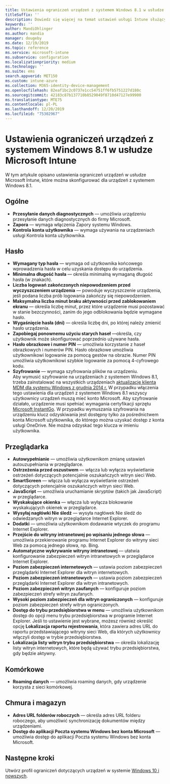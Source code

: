 ```yaml
---
title: Ustawienia ograniczeń urządzeń z systemem Windows 8.1 w usłudze Microsoft Intune — Azure | Microsoft Docs
titleSuffix: ''
description: Dowiedz się więcej na temat ustawień usługi Intune służących do kontrolowania ustawień i funkcji na urządzeniach z systemem Windows 8.1.
keywords: ''
author: MandiOhlinger
ms.author: mandia
manager: dougeby
ms.date: 12/19/2019
ms.topic: reference
ms.service: microsoft-intune
ms.subservice: configuration
ms.localizationpriority: medium
ms.technology: ''
ms.suite: ems
search.appverid: MET150
ms.custom: intune-azure
ms.collection: M365-identity-device-management
ms.openlocfilehash: 82eaf1bc2c0737e1cc54751ff6fb5751227d180c
ms.sourcegitcommit: 42183c87b137710b8529049f8710d47127e99900
ms.translationtype: MTE75
ms.contentlocale: pl-PL
ms.lasthandoff: 12/20/2019
ms.locfileid: "75302967"
---
```

# <a name="microsoft-intune-windows-81-device-restriction-settings"></a>Ustawienia ograniczeń urządzeń z systemem Windows 8.1 w usłudze Microsoft Intune

W tym artykule opisano ustawienia ograniczeń urządzeń w usłudze Microsoft Intune, które można skonfigurować dla urządzeń z systemem Windows 8.1.

## <a name="general"></a>Ogólne

- **Przesyłanie danych diagnostycznych** — umożliwia urządzeniu przesyłanie danych diagnostycznych do firmy Microsoft.
- **Zapora** — wymaga włączenia Zapory systemu Windows.
- **Kontrola konta użytkownika** — wymaga używania na urządzeniach usługi Kontrola konta użytkownika.

## <a name="password"></a>Hasło
- **Wymagany typ hasła** — wymaga od użytkownika końcowego wprowadzenia hasła w celu uzyskania dostępu do urządzenia.
- **Minimalna długość hasła** — określa minimalną wymaganą długość hasła (w znakach).
- **Liczba logowań zakończonych niepowodzeniem przed wyczyszczeniem urządzenia** — powoduje wyczyszczenie urządzenia, jeśli podana liczba prób logowania zakończy się niepowodzeniem.
- **Maksymalna liczba minut braku aktywności przed zablokowaniem ekranu** — określa liczbę minut, przez które urządzenie musi pozostawać w stanie bezczynności, zanim do jego odblokowania będzie wymagane hasło.
- **Wygaśnięcie hasła (dni)** — określa liczbę dni, po której należy zmienić hasło urządzenia.
- **Zapobiegaj ponownemu użyciu starych haseł** —określa, czy użytkownik może skonfigurować poprzednio używane hasła.
- **Hasło obrazkowe i numer PIN** — umożliwia korzystanie z haseł obrazkowych i numerów PIN. Hasło obrazkowe umożliwia użytkownikowi logowanie za pomocą gestów na obrazie. Numer PIN umożliwia użytkownikowi szybkie logowanie za pomocą 4-cyfrowego kodu.
- **Szyfrowanie** — wymaga szyfrowania plików na urządzeniu.<br>Aby wymusić szyfrowanie na urządzeniach z systemem Windows 8.1, trzeba zainstalować na wszystkich urządzeniach [aktualizację klienta MDM dla systemu Windows z grudnia 2014 r.](https://support.microsoft.com/kb/3013816)
W przypadku włączenia tego ustawienia dla urządzeń z systemem Windows 8.1 wszyscy użytkownicy urządzeń muszą mieć konto Microsoft.
Aby szyfrowanie działało, urządzenie musi spełniać wymagania certyfikacji sprzętu [Microsoft InstantGo](https://blogs.windows.com/windowsexperience/2014/06/19/instantgo-a-better-way-to-sleep/#IBHULcTfI4PokO8X.97).
W przypadku wymuszania szyfrowania na urządzeniu klucz odzyskiwania jest dostępny tylko za pośrednictwem konta Microsoft użytkownika, do którego można uzyskać dostęp z konta usługi OneDrive. Nie można odzyskać tego klucza w imieniu użytkownika. 

## <a name="browser"></a>Przeglądarka
- **Autowypełnianie** — umożliwia użytkownikom zmianę ustawień autouzupełniania w przeglądarce.
- **Ostrzeżenia przed oszustwem** — włącza lub wyłącza wyświetlanie ostrzeżeń dotyczących potencjalnie oszukańczych witryn sieci Web.
- **SmartScreen** — włącza lub wyłącza wyświetlanie ostrzeżeń dotyczących potencjalnie oszukańczych witryn sieci Web.
- **JavaScript** — umożliwia uruchamianie skryptów (takich jak JavaScript) w przeglądarce.
- **Wyskakujące okienka** — włącza lub wyłącza blokowanie wyskakujących okienek w przeglądarce.
- **Wysyłaj nagłówki Nie śledź** — wysyła nagłówek Nie śledź do odwiedzanych witryn w przeglądarce Internet Explorer.
- **Dodatki** — umożliwia użytkownikom dodawanie wtyczek do programu Internet Explorer.
- **Przejście do witryny intranetowej po wpisaniu jednego słowa** —umożliwia przekierowanie programu Internet Explorer do witryny sieci Web za pomocą jednego słowa, np. Bing.
- **Automatyczne wykrywanie witryny intranetowej** — ułatwia konfigurowanie zabezpieczeń witryn intranetowych w przeglądarce Internet Explorer.
- **Poziom zabezpieczeń internetowych** — ustawia poziom zabezpieczeń przeglądarki Internet Explorer dla witryn internetowych.
- **Poziom zabezpieczeń intranetowych** — ustawia poziom zabezpieczeń przeglądarki Internet Explorer dla witryn intranetowych.
- **Poziom zabezpieczeń witryn zaufanych** — konfiguruje poziom zabezpieczeń strefy witryn zaufanych.
- **Wysoki poziom zabezpieczeń dla witryn ograniczonych** — konfiguruje poziom zabezpieczeń strefy witryn ograniczonych.
- **Dostęp do trybu przedsiębiorstwa w menu** — umożliwia użytkownikom dostęp do opcji menu trybu przedsiębiorstwa w programie Internet Explorer.
Jeśli to ustawienie jest wybrane, możesz również określić opcję **Lokalizacja raportu rejestrowania**, która zawiera adres URL do raportu przedstawiającego witryny sieci Web, dla których użytkownicy włączyli dostęp w trybie przedsiębiorstwa.
- **Lokalizacja listy witryn trybu przedsiębiorstwa** — określa lokalizację listy witryn internetowych, które będą używać trybu przedsiębiorstwa, gdy będzie aktywny.

## <a name="cellular"></a>Komórkowe
- **Roaming danych** — umożliwia roaming danych, gdy urządzenie korzysta z sieci komórkowej.

## <a name="cloud-and-storage"></a>Chmura i magazyn
- **Adres URL folderów roboczych** — określa adres URL folderu roboczego, aby umożliwić synchronizację dokumentów między urządzeniami.
- **Dostęp do aplikacji Poczta systemu Windows bez konta Microsoft** — umożliwia dostęp do aplikacji Poczta systemu Windows bez konta Microsoft.

## <a name="next-steps"></a>Następne kroki

Utwórz profil ograniczeń dotyczących urządzeń w systemie [Windows 10 i nowszych](device-restrictions-windows-10.md).
